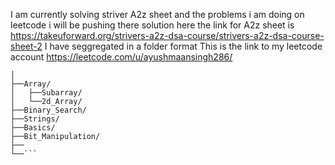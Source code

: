 I am currently solving striver A2z sheet and the problems i am doing on leetcode i will be pushing there solution here
the link for A2z sheet is https://takeuforward.org/strivers-a2z-dsa-course/strivers-a2z-dsa-course-sheet-2
I have seggregated in a folder format
This is the link to my leetcode account https://leetcode.com/u/ayushmaansingh286/

```leetcode/
│
├──Array/
│   ├──Subarray/
│   └──2d_Array/
├──Binary_Search/
├──Strings/
├──Basics/
├──Bit_Manipulation/
├──
└──```



